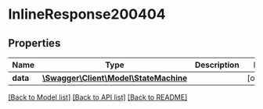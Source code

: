 # InlineResponse200404

## Properties
Name | Type | Description | Notes
------------ | ------------- | ------------- | -------------
**data** | [**\Swagger\Client\Model\StateMachine**](StateMachine.md) |  | [optional] 

[[Back to Model list]](../../README.md#documentation-for-models) [[Back to API list]](../../README.md#documentation-for-api-endpoints) [[Back to README]](../../README.md)

